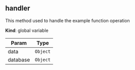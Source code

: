 <a name="handler"></a>

## handler
This method used to handle the example function operation

**Kind**: global variable

| Param | Type |
| --- | --- |
| data | <code>Object</code> |
| database | <code>Object</code> |

